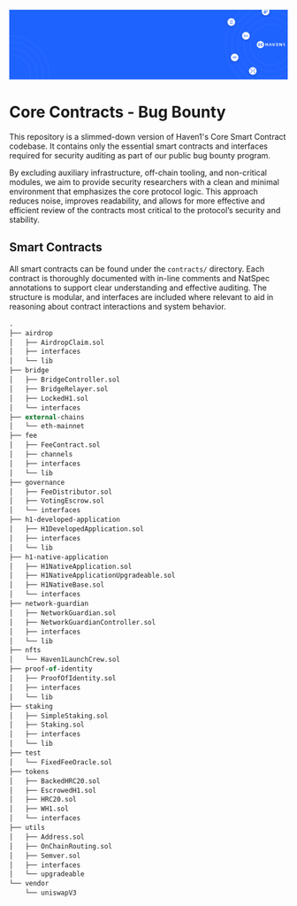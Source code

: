 ![Cover](.github/cover.png)

# Core Contracts - Bug Bounty

This repository is a slimmed-down version of Haven1's Core Smart Contract codebase.
It contains only the essential smart contracts and interfaces required for security
auditing as part of our public bug bounty program.

By excluding auxiliary infrastructure, off-chain tooling, and non-critical
modules, we aim to provide security researchers with a clean and minimal
environment that emphasizes the core protocol logic. This approach reduces noise,
improves readability, and allows for more effective and efficient review of the
contracts most critical to the protocol’s security and stability.

## Smart Contracts

All smart contracts can be found under the `contracts/` directory. Each contract
is thoroughly documented with in-line comments and NatSpec annotations to support
clear understanding and effective auditing. The structure is modular, and
interfaces are included where relevant to aid in reasoning about contract
interactions and system behavior.

```ml
.
├── airdrop
│   ├── AirdropClaim.sol
│   ├── interfaces
│   └── lib
├── bridge
│   ├── BridgeController.sol
│   ├── BridgeRelayer.sol
│   ├── LockedH1.sol
│   └── interfaces
├── external-chains
│   └── eth-mainnet
├── fee
│   ├── FeeContract.sol
│   ├── channels
│   ├── interfaces
│   └── lib
├── governance
│   ├── FeeDistributor.sol
│   ├── VotingEscrow.sol
│   └── interfaces
├── h1-developed-application
│   ├── H1DevelopedApplication.sol
│   ├── interfaces
│   └── lib
├── h1-native-application
│   ├── H1NativeApplication.sol
│   ├── H1NativeApplicationUpgradeable.sol
│   ├── H1NativeBase.sol
│   └── interfaces
├── network-guardian
│   ├── NetworkGuardian.sol
│   ├── NetworkGuardianController.sol
│   ├── interfaces
│   └── lib
├── nfts
│   └── Haven1LaunchCrew.sol
├── proof-of-identity
│   ├── ProofOfIdentity.sol
│   ├── interfaces
│   └── lib
├── staking
│   ├── SimpleStaking.sol
│   ├── Staking.sol
│   ├── interfaces
│   └── lib
├── test
│   └── FixedFeeOracle.sol
├── tokens
│   ├── BackedHRC20.sol
│   ├── EscrowedH1.sol
│   ├── HRC20.sol
│   ├── WH1.sol
│   └── interfaces
├── utils
│   ├── Address.sol
│   ├── OnChainRouting.sol
│   ├── Semver.sol
│   ├── interfaces
│   └── upgradeable
└── vendor
    └── uniswapV3
```
